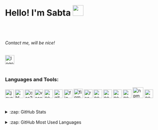 <h1>Hello! I'm Sabta <img src="https://raw.githubusercontent.com/MartinHeinz/MartinHeinz/master/wave.gif" width="35px" height="35px"/></h1>
  <br />
  <br /> 
  <h6>Contact me, will be nice!</h6>
    <a href="https://www.linkedin.com/in/sabta-alencar/">
 <!--versao black <img align="left" alt="LinkedIn" width="22px" src="https://cdn.jsdelivr.net/npm/simple-icons@v3/icons/linkedin.svg" />-->          
     <img src="https://cdn.jsdelivr.net/gh/devicons/devicon/icons/linkedin/linkedin-original.svg" width="30px" alt="logo" />
</a>
  <br />
  <br />
  <h3>Languages and Tools:</h3>
  <div align="left">
 <img src="https://cdn.jsdelivr.net/gh/devicons/devicon/icons/javascript/javascript-plain.svg" width="28px" alt="javascript logo" />
 <img src="https://cdn.jsdelivr.net/gh/devicons/devicon/icons/html5/html5-original.svg"  width="28px" alt="html5 logo" />
  <img src="https://cdn.jsdelivr.net/gh/devicons/devicon/icons/css3/css3-original.svg"   width="28px" alt="css3 logo" />
  <img src="https://cdn.jsdelivr.net/gh/devicons/devicon/icons/vscode/vscode-original.svg"   width="28px" alt="vscode logo" />
  <img src="https://cdn.jsdelivr.net/gh/devicons/devicon/icons/nodejs/nodejs-original.svg" width="28px" alt="nodejs logo" />
  <img src="https://cdn.jsdelivr.net/gh/devicons/devicon/icons/git/git-original.svg"   width="28px" alt="git logo" />
  <img src="https://cdn.jsdelivr.net/gh/devicons/devicon/icons/figma/figma-original.svg"   width="28px" alt="figma logo" />
  <img src="https://cdn.jsdelivr.net/gh/devicons/devicon/icons/mongodb/mongodb-original.svg" width="30px" alt="figma logo"/>
  <img src="https://cdn.jsdelivr.net/gh/devicons/devicon/icons/react/react-original.svg" width="28px" alt="react logo"/>  
  <img src="https://cdn.jsdelivr.net/gh/devicons/devicon/icons/express/express-original.svg"width="28px" alt="nodejs logo"/>
  <img src="https://cdn.jsdelivr.net/gh/devicons/devicon/icons/ubuntu/ubuntu-plain.svg" width="28px" alt="nodejs logo"/>
  <img src="https://cdn.jsdelivr.net/gh/devicons/devicon/icons/trello/trello-plain.svg" width="28px" alt="nodejs logo"/>
  <img src="https://cdn.jsdelivr.net/gh/devicons/devicon/icons/slack/slack-original.svg" width="28px" alt="nodejs logo"/>
  <img src="https://cdn.jsdelivr.net/gh/devicons/devicon/icons/npm/npm-original-wordmark.svg" width="35px"alt="npm logo" />
  <img src="https://cdn.jsdelivr.net/gh/devicons/devicon/icons/chrome/chrome-plain.svg" width="28px" alt="nodejs logo"/>     
<br />
<br />
<br />
<details>
  <summary>:zap: GitHub Stats</summary>
 <img align="left" alt="Sabta's GitHub Stats" src="https://github-readme-stats.vercel.app/api?username=sabtamendes&count_private=true&show_icons=true"/>
    </details>
    <br />
    <details>
  <summary>:zap: GitHub Most Used Languages</summary>
 <img align="left" alt="Sabta's GitHub Top Languages" src ="https://github-readme-stats.vercel.app/api/top-langs/?username=sabtamendes&&langs_count=6" />
    </details>

